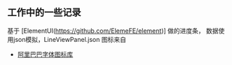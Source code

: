 ## 工作中的一些记录
基于
[ElementUI(https://github.com/ElemeFE/element)]
做的进度条，
数据使用json模拟，LineViewPanel.json
图标来自
- [阿里巴巴字体图标库](http://www.iconfont.cn/)
